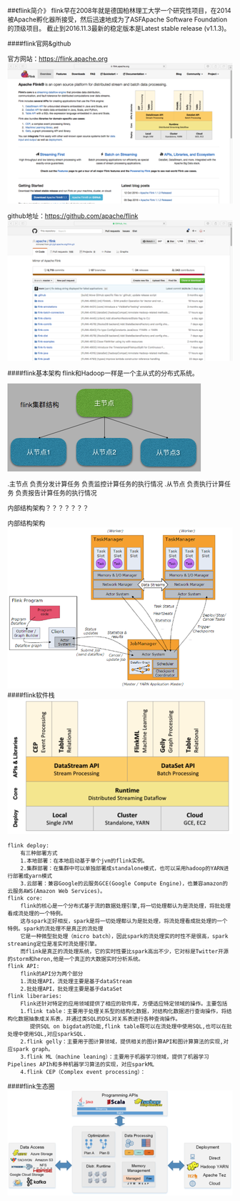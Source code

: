 ##《flink简介》
flink早在2008年就是德国柏林理工大学一个研究性项目，在2014被Apache孵化器所接受，然后迅速地成为了ASFApache Software Foundation的顶级项目。
截止到2016.11.3最新的稳定版本是Latest stable release (v1.1.3)。

####flink官网&github

官方网站：https://flink.apache.org
![](images/Snip20161103_6.png) 

github地址：https://github.com/apache/flink
![](images/Snip20161103_8.png) 

####flink基本架构
flink和Hadoop一样是一个主从式的分布式系统。

![](images/Snip20161103_9.png) 
>
.主节点
负责分发计算任务
负责监控计算任务的执行情况
.从节点
负责执行计算任务
负责报告计算任务的执行情况

内部结构架构？？？？？？？


内部结构架构
![](images/20161027406.png) 
####flink软件栈
![](images/Snip20161103_10.png) 
```
flink deploy:
    有三种部署方式
    1.本地部署：在本地启动基于单个jvm的flink实例。
    2.集群部署：在集群中可以单独部署成standalone模式，也可以采用hadoop的YARN进行部署成yarn模式
    3.云部署：兼容Google的云服务GCE(Google Compute Engine)，也兼容amazon的云服务AWS(Amazon Web Services)。
flink core:
    flink的核心是一个分布式基于流的数据处理引擎,将一切处理都认为是流处理，将批处理看成流处理的一个特例。
    这与spark正好相反，spark是将一切处理都认为是批处理，将流处理看成批处理的一个特例。spark的流处理不是真正的流处理
    它是一种微型批处理（micro batch），因此spark的流处理实的时性不是很高，spark streaming定位是准实时流处理引擎。
    而flink是真正的流处理系统，它的实时性要比spark高出不少，它对标是Twitter开源的storm和heron,他是一个真正的大数据实时分析系统。
flink API: 
    flink的API分为两个部分
    1.流处理API，流处理主要是基于dataStream
    2.批处理API，批处理主要是基于dataSet
flink liberaries:    
    Flink还针对特定的应用领域提供了相应的软件库，方便适应特定领域的操作。主要包括
    1.flink table：主要用于处理关系型的结构化数据，对结构化数据进行查询操作，将结构化数据抽象成关系表，并通过类SQL的DSL对关系表进行各种查询操作。
       提供SQL on bigdata的功能,flink table既可以在流处理中使用SQL,也可以在批处理中使用SQL,对应sparkSQL.
    2.flink gelly：主要用于图计算领域，提供相关的图计算API和图计算算法的实现,对应spark graph。
    3.flink ML（machine leaning）：主要用于机器学习领域，提供了机器学习Pipelines APIh和多种机器学习算法的实现，对应sparkML
    4.flink CEP（Complex event processing）：
```

####flink生态圈
![](images/20150716204639_931.png) 

